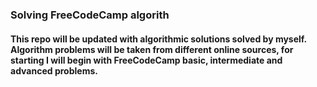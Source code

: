 ### Solving FreeCodeCamp algorith
#### This repo will be updated with algorithmic solutions solved by myself. Algorithm problems will be taken from different online sources, for starting I will begin with FreeCodeCamp basic, intermediate and advanced problems.